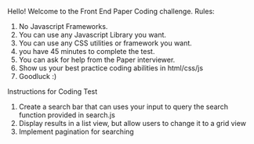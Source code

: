 Hello! Welcome to the Front End Paper Coding challenge. 
Rules: 
1. No Javascript Frameworks.
2. You can use any Javascript Library you want. 
3. You can use any CSS utilities or framework you want.
4. you have 45 minutes to complete the test. 
5. You can ask for help from the Paper interviewer. 
6. Show us your best practice coding abilities in html/css/js
7. Goodluck :)

Instructions for Coding Test
1. Create a search bar that can uses your input to query the search function provided in search.js
2. Display results in a list view, but allow users to change it to a grid view
3. Implement pagination for searching


